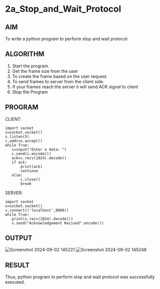 # 2a_Stop_and_Wait_Protocol
## AIM 
To write a python program to perform stop and wait protocol
## ALGORITHM
1. Start the program.
2. Get the frame size from the user
3. To create the frame based on the user request.
4. To send frames to server from the client side.
5. If your frames reach the server it will send ACK signal to client
6. Stop the Program
## PROGRAM
CLIENT:
 ```
import socket 
s=socket.socket() 
s.listen(5) 
c,addr=s.accept() 
while True: 
    i=input("Enter a data: ") 
    c.send(i.encode()) 
    ack=c.recv(1024).decode() 
    if ack: 
        print(ack) 
        continue 
    else: 
        c.close() 
        break 
``` 
SERVER: 
 ```
import socket 
s=socket.socket() 
s.connect(('localhost',8000)) 
while True: 
    print(s.recv(1024).decode()) 
    s.send("Acknowledgement Recived".encode())
```
 


## OUTPUT
![Screenshot 2024-09-02 145221](https://github.com/user-attachments/assets/462ec8ac-ca19-4836-b819-5063865b38ca)
![Screenshot 2024-09-02 145248](https://github.com/user-attachments/assets/a2790ce6-374f-4be6-8d6f-1070bcca5d2a)


## RESULT
Thus, python program to perform stop and wait protocol was successfully executed.
